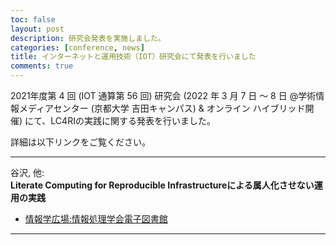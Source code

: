 ```yaml
---
toc: false
layout: post
description: 研究会発表を実施しました。
categories: [conference, news]
title: インターネットと運用技術（IOT）研究会にて発表を行いました
comments: true
---
```


2021年度第 4 回 (IOT 通算第 56 回) 研究会 (2022 年 3 月 7 日 〜 8 日 @学術情報メディアセンター (京都大学 吉田キャンパス) & オンライン ハイブリッド開催) にて、LC4RIの実践に関する発表を行いました。

詳細は以下リンクをご覧ください。


----

谷沢, 他:<br/>
**Literate Computing for Reproducible Infrastructureによる属人化させない運用の実践**
- [情報学広場:情報処理学会電子図書館](https://ipsj.ixsq.nii.ac.jp/ej/index.php?active_action=repository_view_main_item_detail&page_id=13&block_id=8&item_id=216807&item_no=1)

----
